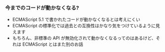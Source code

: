 ### 今までのコードが動かなくなる?

* ECMAScript 5.1 で書かれたコードが動かなくなるとは考えにくい
* ECMAScript の標準化では過去との互換性はかなり気をつけているように見えます
* もちろん、非標準の API が無効化されて動かなくなるってのはあるけど、それは ECMAScript とはまた別のお話
